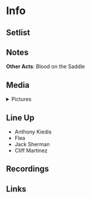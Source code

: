 # Info

## Setlist

## Notes

**Other Acts**: Blood on the Saddle

## Media 

<details>
  <summary>Pictures</summary>
  <img alt="Flyer" title="Flyer" src="19841130f.jpg" height="200" />
</details>

## Line Up

* Anthony Kiedis
* Flea
* Jack Sherman
* Cliff Martinez

## Recordings

## Links